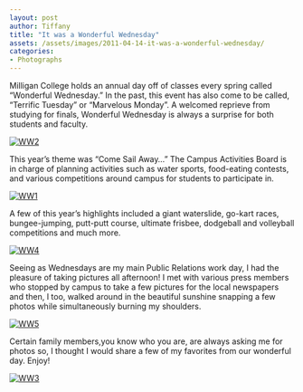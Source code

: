 ```yaml
---
layout: post
author: Tiffany
title: "It was a Wonderful Wednesday"
assets: /assets/images/2011-04-14-it-was-a-wonderful-wednesday/
categories: 
- Photographs
---
```


Milligan College holds an annual day off of classes every spring called “Wonderful Wednesday.” In the past, this event has also come to be called, “Terrific Tuesday” or “Marvelous Monday”. A welcomed reprieve from studying for finals, Wonderful Wednesday is always a surprise for both students and faculty.

[![](jekyll_uploads/2011/04/WW2-575x383.jpg "WW2")](http://www.sweetpeonies.com/2011/04/it-was-a-wonderful-wednesday/ww2/)

This year’s theme was “Come Sail Away…” The Campus Activities Board is in charge of planning activities such as water sports, food-eating contests, and various competitions around campus for students to participate in.

[![](jekyll_uploads/2011/04/WW1-575x383.jpg "WW1")](http://www.sweetpeonies.com/2011/04/it-was-a-wonderful-wednesday/ww1/)

A few of this year’s highlights included a giant waterslide, go-kart races, bungee-jumping, putt-putt course, ultimate frisbee, dodgeball and volleyball competitions and much more.

[![](jekyll_uploads/2011/04/WW4-325x487.jpg "WW4")](http://www.sweetpeonies.com/2011/04/it-was-a-wonderful-wednesday/ww4/)

Seeing as Wednesdays are my main Public Relations work day, I had the pleasure of taking pictures all afternoon! I met with various press members who stopped by campus to take a few pictures for the local newspapers and then, I too, walked around in the beautiful sunshine snapping a few photos while simultaneously burning my shoulders.

[![](jekyll_uploads/2011/04/WW5-575x383.jpg "WW5")](http://www.sweetpeonies.com/2011/04/it-was-a-wonderful-wednesday/ww5/)

Certain family members,you know who you are, are always asking me for photos so, I thought I would share a few of my favorites from our wonderful day. Enjoy!

[![](jekyll_uploads/2011/04/WW3-575x383.jpg "WW3")](http://www.sweetpeonies.com/2011/04/it-was-a-wonderful-wednesday/ww3/)